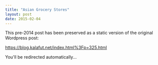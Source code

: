 ```yaml
---
title: "Asian Grocery Stores"
layout: post
date: 2015-02-04
---
```


This pre-2014 post has been preserved as a static version of the original Wordpress post:

https://blog.kalafut.net/index.html%3Fp=325.html

You'll be redirected automatically...

<head>
  <meta http-equiv="refresh" content="5;url=https://blog.kalafut.net/index.html%3Fp=325.html">
</head>


